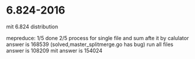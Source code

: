# 6.824-2016
mit 6.824 distribution

mepreduce:
1/5  done
2/5  process for single file and sum afte it by calulator answer is 168539 (solved,master_splitmerge.go has bug)
     run all files answer is 108209
     mit answer is 154024
